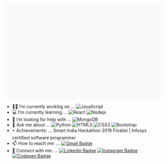 
<img src="https://github.com/pm0824/pm0824/blob/master/PRACHI%20MANE.gif" width="600px" height="300px">


- 👩‍💻 I’m currently working on ... ![JavaScript](https://img.shields.io/badge/-JavaScript-black?style=flat-square&logo=javascript)
- 💻 I’m currently learning ... ![React](https://img.shields.io/badge/-React-black?style=flat-square&logo=react) ![Nodejs](https://img.shields.io/badge/-Nodejs-black?style=flat-square&logo=Node.js)
- 🤔 I’m looking for help with ... ![MongoDB](https://img.shields.io/badge/-MongoDB-black?style=flat-square&logo=mongodb)
- 💬 Ask me about ... ![Python](https://img.shields.io/badge/-Python-black?style=flat-square&logo=Python) ![HTML5](https://img.shields.io/badge/-HTML5-E34F26?style=flat-square&logo=html5&logoColor=white)
![CSS3](https://img.shields.io/badge/-CSS3-1572B6?style=flat-square&logo=css3)
![Bootstrap](https://img.shields.io/badge/-Bootstrap-563D7C?style=flat-square&logo=bootstrap)
- ⚡ Achievements: ... Smart India Hackathon 2019 Finalist | Infosys certified software programmer 
- 📫 How to reach me: ... [![Gmail Badge](https://img.shields.io/badge/-maneprachi824@gmail.com-c14438?style=flat-square&logo=Gmail&logoColor=white&link=mailto:kanna6501@gmail.com)](mailto:maneprachi824@gmail.com)
- 🤍 Connect with me: ... [![Linkedin Badge](https://img.shields.io/badge/-prachimane-blue?style=flat-square&logo=Linkedin&logoColor=white&link=https://www.linkedin.com/in/prachi-mane-b9a299158/)](https://www.linkedin.com/in/prachi-mane-b9a299158/)
[![Instagram Badge](https://img.shields.io/badge/-girl.inwebdev-purple?style=flat-square&logo=instagram&logoColor=white&link=https://instagram.com/girl.inwebdev/)](https://instagram.com/girl.inwebdev)
[![Codepen Badge](https://img.shields.io/badge/-girl_inwebdev-black?style=flat-square&logo=codepen&logoColor=white&link=https://codepen.io/girl_inwebdev)](https://codepen.io/girl_inwebdev)

